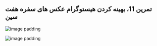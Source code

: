 ## تمرین 11، بهینه کردن هیستوگرام عکس های سفره هفت سین


![image padding](https://github.com/semnan-university-ai/image-processing-class-002/raw/main/exercises/msg67/asset/finalPadding.png)

![image padding](https://github.com/semnan-university-ai/image-processing-class-002/blob/main/exercises/msg67/Haftsin/2022-04-28-16-40-34.gif?raw=true)
